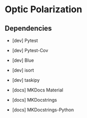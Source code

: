 # Optic Polarization

## Dependencies
- [dev] Pytest
- [dev] Pytest-Cov
- [dev] Blue
- [dev] isort
- [dev] taskipy

- [docs] MKDocs Material
- [docs] MKDocstrings
- [docs] MKDocstrings-Python